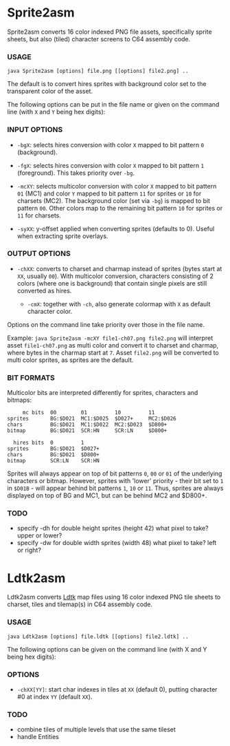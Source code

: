 # Sprite2asm

Sprite2asm converts 16 color indexed PNG file assets, specifically sprite sheets, but also (tiled) character screens to C64 assembly code.

### USAGE

`java Sprite2asm [options] file.png [[options] file2.png] ..`

The default is to convert hires sprites with background color set to the transparent color of the asset.

The following options can be put in the file name or given on the command line (with `X` and `Y` being hex digits):

### INPUT OPTIONS

 * `-bgX`:
 selects hires conversion with color `X` mapped to bit pattern `0` (background).

 * `-fgX`:
 selects hires conversion with color `X` mapped to bit pattern `1` (foreground).
 This takes priority over `-bg`.

 * `-mcXY`:
 selects multicolor conversion with color `X` mapped to bit pattern `01` (MC1) and color `Y` mapped to bit pattern `11` for sprites or `10` for charsets (MC2).
 The background color (set via `-bg`) is mapped to bit pattern `00`. Other colors map to the remaining bit pattern `10` for sprites or `11` for charsets.

 * `-syXX`:
 y-offset applied when converting sprites (defaults to 0). Useful when extracting sprite overlays.

### OUTPUT OPTIONS

 * `-chXX`:
 converts to charset and charmap instead of sprites (bytes start at `XX`, usually `00`).
 With multicolor conversion, characters consisting of 2 colors (where one is background) that contain single pixels are still converted as hires.

   * `-cmX`:
   together with `-ch`, also generate colormap with `X` as default character color. 

Options on the command line take priority over those in the file name.

Example: `java Sprite2asm -mcXY file1-ch07.png file2.png` will interpret asset `file1-ch07.png` as multi color and convert it to charset and charmap, where bytes in the charmap start at `7`. Asset `file2.png` will be converted to multi color sprites, as sprites are the default.

### BIT FORMATS

Multicolor bits are interpreted differently for sprites, characters and bitmaps:

         mc bits  00        01         10         11
    sprites       BG:$D021  MC1:$D025  $D027+     MC2:$D026
    chars         BG:$D021  MC1:$D022  MC2:$D023  $D800+
    bitmap        BG:$D021  SCR:HN     SCR:LN     $D800+

      hires bits  0         1
    sprites       BG:$D021  $D027+
    chars         BG:$D021  $D800+
    bitmap        SCR:LN    SCR:HN

Sprites will always appear on top of bit patterns `0`, `00` or `01` of the underlying characters or bitmap.
However, sprites with 'lower' priority - their bit set to `1` in `$D01B` - will appear behind bit patterns `1`, `10` or `11`.
Thus, sprites are always displayed on top of BG and MC1, but can be behind MC2 and $D800+.

### TODO
 * specify -dh for double height sprites (height 42) what pixel to take? upper or lower?
 * specify -dw for double width sprites (width 48) what pixel to take? left or right?


# Ldtk2asm

Ldtk2asm converts [Ldtk](https://ldtk.io/) map files using 16 color indexed PNG tile sheets to charset, tiles and tilemap(s) in C64 assembly code.

### USAGE

`java Ldtk2asm [options] file.ldtk [[options] file2.ldtk] ..`

The following options can be given on the command line (with X and Y being hex digits):

### OPTIONS

* `-chXX[YY]`:
  start char indexes in tiles at `XX` (default 0), putting character #0 at index `YY` (default `XX`).

### TODO
 * combine tiles of multiple levels that use the same tileset
 * handle Entities
